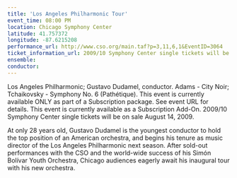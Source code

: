 ```yaml
---
title: 'Los Angeles Philharmonic Tour'
event_time: 08:00 PM
location: Chicago Symphony Center
latitude: 41.757372
longitude: -87.6215208
performance_url: http://www.cso.org/main.taf?p=3,11,6,1&EventID=3064
ticket_information_url: 2009/10 Symphony Center single tickets will be on sale August 14, 2009.
ensemble: 
conductor: 
---
```

Los Angeles Philharmonic; Gustavo Dudamel, conductor.  Adams - City Noir;  Tchaikovsky - Symphony No. 6 (Path&#233;tique).  This event is currently available ONLY as part of a Subscription package. See event URL for details. This event is currently available as a Subscription Add-On. 2009/10 Symphony Center single tickets will be on sale August 14, 2009. 

At only 28 years old, Gustavo Dudamel is the youngest conductor to hold the top position of an American orchestra, and begins his tenure as music director of the Los Angeles Philharmonic next season. After sold-out performances with the CSO and the world-wide success of his Sim&#243;n Bol&#237;var Youth Orchestra, Chicago audiences eagerly await his inaugural tour with his new orchestra.